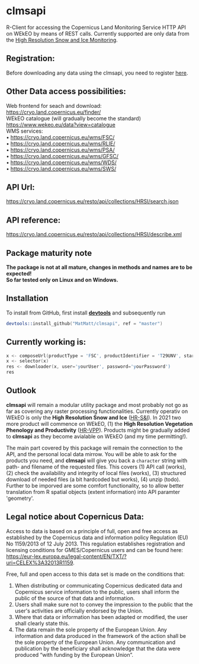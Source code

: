 # clmsapi

R-Client for accessing the Copernicus Land Monitoring Service HTTP API on WEkEO by means of REST calls. Currently supported are only data from the [High Resolution Snow and Ice Monitoring](https://land.copernicus.eu/pan-european/biophysical-parameters/high-resolution-snow-and-ice-monitoring).

## Registration:
Before downloading any data using the clmsapi, you need to register [here](https://cryo.land.copernicus.eu/finder/).

## Other Data access possibilities:
Web frontend for seach and download: https://cryo.land.copernicus.eu/finder/  
WEkEO catalogue (will gradually become the standard) https://www.wekeo.eu/data?view=catalogue  
WMS services:  
•	https://cryo.land.copernicus.eu/wms/FSC/  
•	https://cryo.land.copernicus.eu/wms/RLIE/  
•	https://cryo.land.copernicus.eu/wms/PSA/  
•	https://cryo.land.copernicus.eu/wms/GFSC/  
•	https://cryo.land.copernicus.eu/wms/WDS/  
•	https://cryo.land.copernicus.eu/wms/SWS/  

## API Url: 
https://cryo.land.copernicus.eu/resto/api/collections/HRSI/search.json  

## API reference: 
https://cryo.land.copernicus.eu/resto/api/collections/HRSI/describe.xml

## Package maturity note 
**The package is not at all mature, changes in methods and names are to be expected!**   
**So far tested only on Linux and on Windows.**

## Installation
To install from GitHub, first install **[devtools](https://cran.r-project.org/package=devtools)** and subsequently run

```S
devtools::install_github("MatMatt/clmsapi", ref = "master")

```

## Currently working is: 
```S
x <- composeUrl(productType = 'FSC', productIdentifier = 'T29UNV', startDate='2020-07-01', completionDate=Sys.Date())
x <- selector(x)  
res <- downloader(x, user='yourUser', password='yourPassword')  
res  
```

## Outlook
**clmsapi** will remain a modular utility package and most probably not go as far as covering any raster processing functionalities.
Currently operativ on WEkEO is only the **High Resolution Snow and Ice** ([HR-S&I](https://land.copernicus.eu/pan-european/biophysical-parameters/high-resolution-snow-and-ice-monitoring)). In 2021 two more product will commence on WEkEO, (1) the **High Resolution Vegetation Phenology and Productivity** ([HR-VPP](https://land.copernicus.eu/pan-european/biophysical-parameters/high-resolution-vegetation-phenology-and-productivity)). Products might be gradually added to **clmsapi** as they become avialable on WEkEO (and my time permitting!). 

The main part covered by this package will remain the connection to the API, and the personal local data mirrow. You will be able to ask for the products you need, and **clmsapi** will give you back a ```character``` string with path- and filename of the requested files. This covers (1) API call (works), (2) check the availability and integrity of local files (works), (3) structured download of needed files (a bit hardcoded but works), (4) unzip (todo). Further to be imporved are some comfort functionality, so to allow better translation from R spatial objects (extent information) into API paramter 'geometry'. 

## Legal notice about Copernicus Data:
Access to data is based on a principle of full, open and free access as established by the Copernicus data and information policy Regulation (EU) No 1159/2013 of 12 July 2013. This regulation establishes registration and licensing conditions for GMES/Copernicus users and can be found here: https://eur-lex.europa.eu/legal-content/EN/TXT/?uri=CELEX%3A32013R1159.  

Free, full and open access to this data set is made on the conditions that:  
1. When distributing or communicating Copernicus dedicated data and Copernicus service information to the public, users shall inform the public of the source of that data and information.  
2. Users shall make sure not to convey the impression to the public that the user's activities are officially endorsed by the Union.  
3. Where that data or information has been adapted or modified, the user shall clearly state this.  
4. The data remain the sole property of the European Union. Any information and data produced in the framework of the action shall be the sole property of the European Union. Any communication and publication by the beneficiary shall acknowledge that the data were produced “with funding by the European Union”.  

